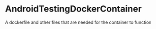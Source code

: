 # AndroidTestingDockerContainer
A dockerfile and other files that are needed for the container to function
